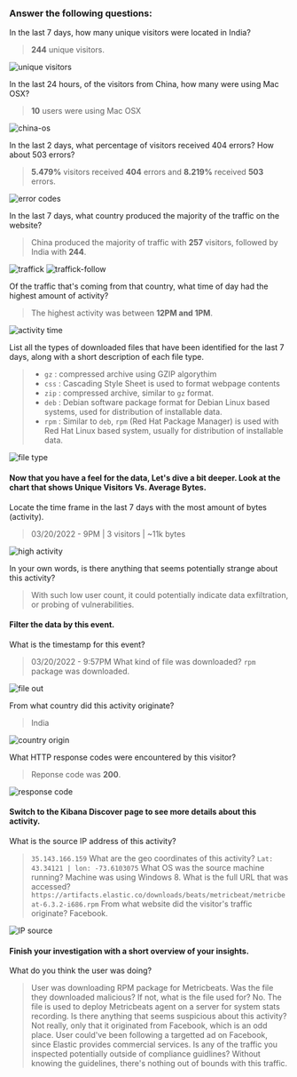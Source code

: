 ### Answer the following questions:

In the last 7 days, how many unique visitors were located in India?
> **244** unique visitors.

![unique visitors](https://github.com/ABRaquel/cybersec/blob/main/Project_1-ELK_Stack/Screenshots/7in.png)

In the last 24 hours, of the visitors from China, how many were using Mac OSX?
> **10** users were using Mac OSX

![china-os](https://github.com/ABRaquel/cybersec/blob/main/Project_1-ELK_Stack/Screenshots/2cn.png)

In the last 2 days, what percentage of visitors received 404 errors? How about 503 errors?
> **5.479%** visitors received **404** errors and **8.219%** received **503** errors.

![error codes](https://github.com/ABRaquel/cybersec/blob/main/Project_1-ELK_Stack/Screenshots/404_503.png)

In the last 7 days, what country produced the majority of the traffic on the website?
> China produced the majority of traffic with **257** visitors, followed by India with **244**.

![traffick](https://github.com/ABRaquel/cybersec/blob/main/Project_1-ELK_Stack/Screenshots/uniquecn.png)
![traffick-follow](https://github.com/ABRaquel/cybersec/blob/main/Project_1-ELK_Stack/Screenshots/followedin.png)

Of the traffic that's coming from that country, what time of day had the highest amount of activity?
> The highest activity was between **12PM and 1PM**.

![activity time](https://github.com/ABRaquel/cybersec/blob/main/Project_1-ELK_Stack/Screenshots/timeofday.png)

List all the types of downloaded files that have been identified for the last 7 days, along with a short description of each file type.
> * ```gz``` : compressed archive using GZIP algorythim
> * ```css``` : Cascading Style Sheet is used to format webpage contents
> * ```zip``` : compressed archive, similar to ```gz``` format.
> * ```deb``` : Debian software package format for Debian Linux based systems, used for distribution of installable data.
> * ```rpm``` : Similar to ```deb```, ```rpm``` (Red Hat Package Manager) is used with Red Hat Linux based system, usually for distribution of installable data.

![file type](https://github.com/ABRaquel/cybersec/blob/main/Project_1-ELK_Stack/Screenshots/filetype.png)

#### Now that you have a feel for the data, Let's dive a bit deeper. Look at the chart that shows Unique Visitors Vs. Average Bytes.
Locate the time frame in the last 7 days with the most amount of bytes (activity).
> 03/20/2022 - 9PM | 3 visitors | ~11k bytes

![high activity](https://github.com/ABRaquel/cybersec/blob/main/Project_1-ELK_Stack/Screenshots/dataout.png)

In your own words, is there anything that seems potentially strange about this activity?
> With such low user count, it could potentially indicate data exfiltration, or probing of vulnerabilities.

#### Filter the data by this event.
What is the timestamp for this event?
> 03/20/2022 - 9:57PM
What kind of file was downloaded?
> ```rpm``` package was downloaded.

![file out](https://github.com/ABRaquel/cybersec/blob/main/Project_1-ELK_Stack/Screenshots/downloadfile.png)

From what country did this activity originate?
> India

![country origin](https://github.com/ABRaquel/cybersec/blob/main/Project_1-ELK_Stack/Screenshots/countryorigin.png)

What HTTP response codes were encountered by this visitor?
> Reponse code was **200**.

![response code](https://github.com/ABRaquel/cybersec/blob/main/Project_1-ELK_Stack/Screenshots/responsecode.png)

#### Switch to the Kibana Discover page to see more details about this activity.
What is the source IP address of this activity?
> ```35.143.166.159```
What are the geo coordinates of this activity?
> ```Lat: 43.34121 | lon: -73.6103075```
What OS was the source machine running?
> Machine was using Windows 8.
What is the full URL that was accessed?
> ```https://artifacts.elastic.co/downloads/beats/metricbeat/metricbeat-6.3.2-i686.rpm```
From what website did the visitor's traffic originate?
> Facebook.

![IP source](https://github.com/ABRaquel/cybersec/blob/main/Project_1-ELK_Stack/Screenshots/sourceip.png)

#### Finish your investigation with a short overview of your insights. 

What do you think the user was doing?
> User was downloading RPM package for Metricbeats.
Was the file they downloaded malicious? If not, what is the file used for?
> No. The file is used to deploy Metricbeats agent on a server for system stats recording.
Is there anything that seems suspicious about this activity?
> Not really, only that it originated from Facebook, which is an odd place. User could've been following a targetted ad on Facebook, since Elastic provides commercial services.
Is any of the traffic you inspected potentially outside of compliance guidlines?
> Without knowing the guidelines, there's nothing out of bounds with this traffic.
